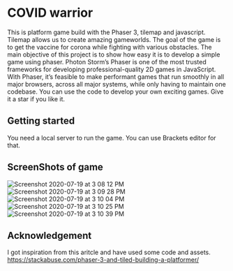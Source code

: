 # COVID warrior
This is platform game build with the Phaser 3, tilemap and javascript. Tilemap allows us to create amazing gameworlds. The goal of the game is to get the vaccine for corona while fighting with various obstacles. The main objective of this project is to show how easy it is to develop a simple game using phaser. Photon Storm’s Phaser is one of the most trusted frameworks for developing professional-quality 2D games in JavaScript. With Phaser, it’s feasible to make performant games that run smoothly in all major browsers, across all major systems, while only having to maintain one codebase. You can use the code to develop your own exciting games.
Give it a star if you like it.

## Getting started

You need a local server to run the game. You can use Brackets editor for that.

## ScreenShots of game
 ![Screenshot 2020-07-19 at 3 08 12 PM](https://user-images.githubusercontent.com/56679676/87871914-1ae8c900-c9d2-11ea-8366-7c9f8280eb0e.jpg)
 ![Screenshot 2020-07-19 at 3 09 28 PM](https://user-images.githubusercontent.com/56679676/87872106-7cf5fe00-c9d3-11ea-8e08-d8173cfd77f0.jpg)
 ![Screenshot 2020-07-19 at 3 10 04 PM](https://user-images.githubusercontent.com/56679676/87872108-7f585800-c9d3-11ea-9243-64e7c636134f.jpg)
![Screenshot 2020-07-19 at 3 10 25 PM](https://user-images.githubusercontent.com/56679676/87872113-82ebdf00-c9d3-11ea-91f1-26c5d43f356c.jpg)
![Screenshot 2020-07-19 at 3 10 39 PM](https://user-images.githubusercontent.com/56679676/87872112-82534880-c9d3-11ea-9393-ea85c28458fb.jpg)
 ## Acknowledgement
 I got inspiration from this aritcle and have used some code and assets.
 https://stackabuse.com/phaser-3-and-tiled-building-a-platformer/
 

